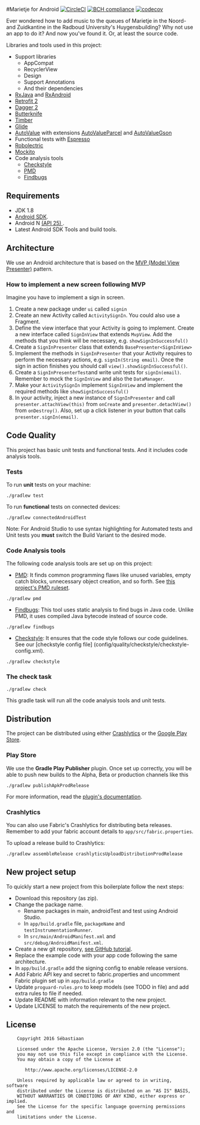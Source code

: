 #Marietje for Android
[![CircleCI](https://circleci.com/gh/se-bastiaan/Marietje-Android.svg?style=svg)](https://circleci.com/gh/se-bastiaan/Marietje-Android)
[![BCH compliance](https://bettercodehub.com/edge/badge/se-bastiaan/Marietje-Android)](https://bettercodehub.com)
[![codecov](https://codecov.io/gh/se-bastiaan/Marietje-Android/branch/develop/graph/badge.svg)](https://codecov.io/gh/se-bastiaan/Marietje-Android)

Ever wondered how to add music to the queues of Marietje in the Noord- and Zuidkantine in the Radboud University's Huygensbuilding?
Why not use an app to do it? And now you've found it. Or, at least the source code.

Libraries and tools used in this project:

- Support libraries
    - AppCompat
    - RecyclerView
    - Design
    - Support Annotations
    - And their dependencies
- [RxJava](https://github.com/ReactiveX/RxJava) and [RxAndroid](https://github.com/ReactiveX/RxAndroid) 
- [Retrofit 2](http://square.github.io/retrofit/)
- [Dagger 2](http://google.github.io/dagger/)
- [Butterknife](https://github.com/JakeWharton/butterknife)
- [Timber](https://github.com/JakeWharton/timber)
- [Glide](https://github.com/bumptech/glide)
- [AutoValue](https://github.com/google/auto/tree/master/value) with extensions [AutoValueParcel](https://github.com/rharter/auto-value-parcel) and [AutoValueGson](https://github.com/rharter/auto-value-gson)
- Functional tests with [Espresso](https://google.github.io/android-testing-support-library/docs/espresso/index.html)
- [Robolectric](http://robolectric.org/)
- [Mockito](http://mockito.org/)
- Code analysis tools
    - [Checkstyle](http://checkstyle.sourceforge.net/)
    - [PMD](https://pmd.github.io/)
    - [Findbugs](http://findbugs.sourceforge.net/)

## Requirements

- JDK 1.8
- [Android SDK](http://developer.android.com/sdk/index.html).
- Android N [(API 25) ](http://developer.android.com/tools/revisions/platforms.html).
- Latest Android SDK Tools and build tools.

## Architecture

We use an Android architecture that is based on the [MVP (Model View Presenter)](https://en.wikipedia.org/wiki/Model%E2%80%93view%E2%80%93presenter) pattern.

### How to implement a new screen following MVP

Imagine you have to implement a sign in screen. 

1. Create a new package under `ui` called `signin`
2. Create an new Activity called `ActivitySignIn`. You could also use a Fragment.
3. Define the view interface that your Activity is going to implement. Create a new interface called `SignInView` that extends `MvpView`. Add the methods that you think will be necessary, e.g. `showSignInSuccessful()`
4. Create a `SignInPresenter` class that extends `BasePresenter<SignInView>`
5. Implement the methods in `SignInPresenter` that your Activity requires to perform the necessary actions, e.g. `signIn(String email)`. Once the sign in action finishes you should call `view().showSignInSuccessful()`.
6. Create a `SignInPresenterTest`and write unit tests for `signIn(email)`. Remember to mock the  `SignInView` and also the `DataManager`.
7. Make your  `ActivitySignIn` implement `SignInView` and implement the required methods like `showSignInSuccessful()`
8. In your activity, inject a new instance of `SignInPresenter` and call `presenter.attachView(this)` from `onCreate` and `presenter.detachView()` from `onDestroy()`. Also, set up a click listener in your button that calls `presenter.signIn(email)`.

## Code Quality

This project has basic unit tests and functional tests. And it includes code analysis tools.

### Tests

To run **unit** tests on your machine:

``` 
./gradlew test
``` 

To run **functional** tests on connected devices:

``` 
./gradlew connectedAndroidTest
``` 

Note: For Android Studio to use syntax highlighting for Automated tests and Unit tests you **must** switch the Build Variant to the desired mode.

### Code Analysis tools 

The following code analysis tools are set up on this project:

* [PMD](https://pmd.github.io/): It finds common programming flaws like unused variables, empty catch blocks, unnecessary object creation, and so forth. See [this project's PMD ruleset](config/quality/pmd/pmd-ruleset.xml).

``` 
./gradlew pmd
```

* [Findbugs](http://findbugs.sourceforge.net/): This tool uses static analysis to find bugs in Java code. Unlike PMD, it uses compiled Java bytecode instead of source code.

```
./gradlew findbugs
```

* [Checkstyle](http://checkstyle.sourceforge.net/): It ensures that the code style follows our code guidelines. See our [checkstyle config file]
(config/quality/checkstyle/checkstyle-config.xml).

```
./gradlew checkstyle
```

### The check task


```
./gradlew check
```

This gradle task will run all the code analysis tools and unit tests.
 
## Distribution

The project can be distributed using either [Crashlytics](http://support.crashlytics.com/knowledgebase/articles/388925-beta-distributions-with-gradle) or the [Google Play Store](https://github.com/Triple-T/gradle-play-publisher).

### Play Store

We use the __Gradle Play Publisher__ plugin. Once set up correctly, you will be able to push new builds to
the Alpha, Beta or production channels like this

```
./gradlew publishApkProdRelease
```
For more information, read the [plugin's documentation](https://github.com/Triple-T/gradle-play-publisher).

### Crashlytics

You can also use Fabric's Crashlytics for distributing beta releases. Remember to add your fabric
account details to `app/src/fabric.properties`.

To upload a release build to Crashlytics:

```
./gradlew assembleRelease crashlyticsUploadDistributionProdRelease
```

## New project setup 

To quickly start a new project from this boilerplate follow the next steps:

* Download this repository (as zip).
* Change the package name. 
  * Rename packages in main, androidTest and test using Android Studio.
  * In `app/build.gradle` file, `packageName` and `testInstrumentationRunner`.
  * In `src/main/AndroidManifest.xml` and `src/debug/AndroidManifest.xml`.
* Create a new git repository, [see GitHub tutorial](https://help.github.com/articles/adding-an-existing-project-to-github-using-the-command-line/).
* Replace the example code with your app code following the same architecture.
* In `app/build.gradle` add the signing config to enable release versions.
* Add Fabric API key and secret to fabric.properties and uncomment Fabric plugin set up in `app/build.gradle`
* Update `proguard-rules.pro` to keep models (see TODO in file) and add extra rules to file if needed.
* Update README with information relevant to the new project.
* Update LICENSE to match the requirements of the new project.

## License

```
    Copyright 2016 Sébastiaan

    Licensed under the Apache License, Version 2.0 (the "License");
    you may not use this file except in compliance with the License.
    You may obtain a copy of the License at

       http://www.apache.org/licenses/LICENSE-2.0

    Unless required by applicable law or agreed to in writing, software
    distributed under the License is distributed on an "AS IS" BASIS,
    WITHOUT WARRANTIES OR CONDITIONS OF ANY KIND, either express or implied.
    See the License for the specific language governing permissions and
    limitations under the License.
```

